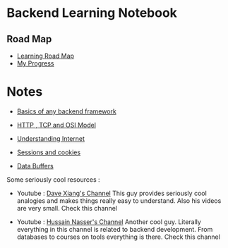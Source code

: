 # Backend Learning Notebook

## Road Map
- [Learning Road Map](https://roadmap.sh/backend)
- [My Progress](#)

# Notes

- [Basics of any backend framework](https://github.com/ps173/personal-notes/blob/master/Backend-learning-Notebook/Basics_of_backend_framework.md)

- [HTTP , TCP and OSI Model](https://github.com/ps173/personal-notes/blob/master/Backend-learning-Notebook/Http_Tcp_Osi_Model.md)

- [Understanding Internet](https://github.com/ps173/personal-notes/blob/master/Backend-learning-Notebook/Understanding-Internet.md)

- [Sessions and cookies](https://github.com/ps173/personal-notes/blob/master/Backend-learning-Notebook/Sessions_And_Cookies.md)

- [Data Buffers](https://github.com/ps173/personal-notes/blob/master/Backend-learning-Notebook/Data_Buffers.md)

Some seriously cool resources :

- Youtube : [Dave Xiang's Channel](https://www.youtube.com/channel/UCu44AnfqsP-sRxmZHdnhblw) 
This guy provides seriously cool analogies and makes things really easy to understand. 
Also his videos are very small. Check this channel

- Youtube : [Hussain Nasser's Channel](https://www.youtube.com/user/GISIGeometry)
Another cool guy. Literally everything in this channel is related to backend development.
From databases to courses on tools everything is there. Check this channel

